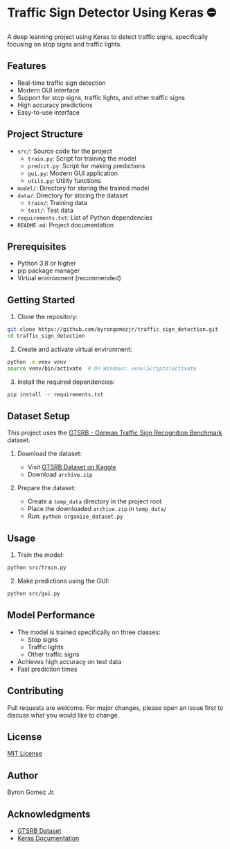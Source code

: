 # Traffic Sign Detector Using Keras ⛔️

A deep learning project using Keras to detect traffic signs, specifically focusing on stop signs and traffic lights.

## Features
- Real-time traffic sign detection
- Modern GUI interface
- Support for stop signs, traffic lights, and other traffic signs
- High accuracy predictions
- Easy-to-use interface

## Project Structure

- `src/`: Source code for the project
  - `train.py`: Script for training the model
  - `predict.py`: Script for making predictions
  - `gui.py`: Modern GUI application
  - `utils.py`: Utility functions
- `model/`: Directory for storing the trained model
- `data/`: Directory for storing the dataset
  - `train/`: Training data
  - `test/`: Test data
- `requirements.txt`: List of Python dependencies
- `README.md`: Project documentation

## Prerequisites
- Python 3.8 or higher
- pip package manager
- Virtual environment (recommended)

## Getting Started

1. Clone the repository:
```bash
git clone https://github.com/byrongomezjr/traffic_sign_detection.git
cd traffic_sign_detection
```

2. Create and activate virtual environment:
```bash
python -m venv venv
source venv/bin/activate  # On Windows: venv\Scripts\activate
```

3. Install the required dependencies:
```bash
pip install -r requirements.txt
```

## Dataset Setup

This project uses the [GTSRB - German Traffic Sign Recognition Benchmark](https://www.kaggle.com/datasets/meowmeowmeowmeowmeow/gtsrb-german-traffic-sign) dataset.

1. Download the dataset:
   - Visit [GTSRB Dataset on Kaggle](https://www.kaggle.com/datasets/meowmeowmeowmeowmeow/gtsrb-german-traffic-sign)
   - Download `archive.zip`

2. Prepare the dataset:
   - Create a `temp_data` directory in the project root
   - Place the downloaded `archive.zip` in `temp_data/`
   - Run: `python organize_dataset.py`

## Usage

1. Train the model:
```bash
python src/train.py
```

2. Make predictions using the GUI:
```bash
python src/gui.py
```

## Model Performance
- The model is trained specifically on three classes:
  - Stop signs
  - Traffic lights
  - Other traffic signs
- Achieves high accuracy on test data
- Fast prediction times

## Contributing
Pull requests are welcome. For major changes, please open an issue first to discuss what you would like to change.

## License
[MIT License](LICENSE)

## Author
Byron Gomez Jr.

## Acknowledgments
- [GTSRB Dataset](https://www.kaggle.com/datasets/meowmeowmeowmeowmeow/gtsrb-german-traffic-sign)
- [Keras Documentation](https://keras.io/)